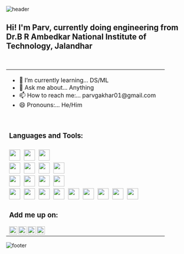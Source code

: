 ![header](https://capsule-render.vercel.app/api?type=waving&color=24ffe9&height=200&section=header&fontSize=50&animation=blink&fontAlignY=34&fontAlign=52)

## Hi! I'm Parv, currently doing engineering from<br/>Dr.B R Ambedkar National Institute of Technology, Jalandhar 
<br/>


<table border="0">
 <tr> 
  <td>
   <ul>
    <li>🌱 I’m currently learning... DS/ML</li>
    <li>💬 Ask me about... Anything</li>
    <li>📫 How to reach me:... parvgakhar01@gmail.com</li>
    <li>😄 Pronouns:... He/Him</li>
   </ul>
   <br/>
   <h3>Languages and Tools:<h3>
   <code><img height="30" src="https://cdn.jsdelivr.net/gh/devicons/devicon@latest/icons/html5/html5-original.svg"></code>&nbsp;
   <code><img height="30" src="https://cdn.jsdelivr.net/gh/devicons/devicon@latest/icons/css3/css3-original.svg"></code>&nbsp;
   <code><img height="30" src="https://cdn.jsdelivr.net/gh/devicons/devicon@latest/icons/javascript/javascript-original.svg"></code>&nbsp;
   <br/>
   <code><img height="30" src="https://cdn.jsdelivr.net/gh/devicons/devicon@latest/icons/mongodb/mongodb-original.svg"></code>&nbsp;
   <code><img height="30" src="https://cdn.jsdelivr.net/gh/devicons/devicon@latest/icons/express/express-original.svg"></code>&nbsp;
   <code><img height="30" src="https://cdn.jsdelivr.net/gh/devicons/devicon@latest/icons/react/react-original.svg"></code>&nbsp;
   <code><img height="30" src="https://cdn.jsdelivr.net/gh/devicons/devicon@latest/icons/nodejs/nodejs-original.svg"></code>&nbsp;
   <br/>
   <code><img height="30" src="https://cdn.jsdelivr.net/gh/devicons/devicon@latest/icons/c/c-original.svg"></code>&nbsp;
   <code><img height="30" src="https://cdn.jsdelivr.net/gh/devicons/devicon@latest/icons/cplusplus/cplusplus-original.svg"></code>&nbsp;
   <code><img height="30" src="https://cdn.jsdelivr.net/gh/devicons/devicon@latest/icons/java/java-original.svg"></code>&nbsp;
   <code><img height="30" src="https://cdn.jsdelivr.net/gh/devicons/devicon@latest/icons/python/python-original.svg"></code>&nbsp;
   <br/>
   <code><img height="30" src="https://cdn.jsdelivr.net/gh/devicons/devicon@latest/icons/android/android-plain.svg"></code>&nbsp;
   <code><img height="30" src="https://cdn.jsdelivr.net/gh/devicons/devicon@latest/icons/mysql/mysql-plain-wordmark.svg"></code>&nbsp;
   <code><img height="30" src="https://cdn.jsdelivr.net/gh/devicons/devicon@latest/icons/linux/linux-original.svg"></code>&nbsp;
   <code><img height="30" src="https://cdn.jsdelivr.net/gh/devicons/devicon@latest/icons/figma/figma-original.svg"></code>&nbsp;
   <code><img height="30" src="https://cdn.jsdelivr.net/gh/devicons/devicon@latest/icons/scikitlearn/scikitlearn-original.svg"></code>&nbsp;
   <code><img height="30" src="https://cdn.jsdelivr.net/gh/devicons/devicon@latest/icons/tensorflow/tensorflow-original.svg"></code>&nbsp;
   <code><img height="30" src="https://cdn.jsdelivr.net/gh/devicons/devicon@latest/icons/pytorch/pytorch-original.svg"></code>&nbsp;
   <code><img height="30" src="https://cdn.jsdelivr.net/gh/devicons/devicon@latest/icons/firebase/firebase-original.svg"></code>&nbsp;
   <code><img height="30" src="https://cdn.jsdelivr.net/gh/devicons/devicon@latest/icons/arduino/arduino-original.svg"></code>&nbsp;
   <br/>
    
   <h3> Add me up on:</h3>
   <a href="https://www.linkedin.com/in/parv-gakhar/"><img align="left" alt="ParvGakher | LinkedIn" width="22px" src="https://cdn1.iconfinder.com/data/icons/logotypes/32/circle-linkedin-512.png" /></a>
   <a href="https://www.instagram.com/_strange_let__/"><img align="left" alt="ParvGakher | Instagram" width="22px" src="https://upload.wikimedia.org/wikipedia/commons/thumb/e/e7/Instagram_logo_2016.svg/2048px-Instagram_logo_2016.svg.png"/></a>
   <a href="https://t.me/ShockWave257"><img align="left" alt="ParvGakher | Telegram" width="22px" src="https://upload.wikimedia.org/wikipedia/commons/thumb/8/83/Telegram_2019_Logo.svg/800px-Telegram_2019_Logo.svg.png" /></a>
   <a href="https://discordapp.com/users/9318/"><img align="left" alt="ParvGakher | Discord" width="22px" src="https://assets-global.website-files.com/6257adef93867e50d84d30e2/636e0a6a49cf127bf92de1e2_icon_clyde_blurple_RGB.png" /></a>
  </td>
  <td>
  <!-- <img src="https://media.giphy.com/media/9S3FMEilFWMzOOxhYu/giphy.gif" width="414" height="625"> -->
  </td>
 </tr>
</table>


![footer](https://capsule-render.vercel.app/api?type=waving&color=24ffe9&height=200&section=footer)
